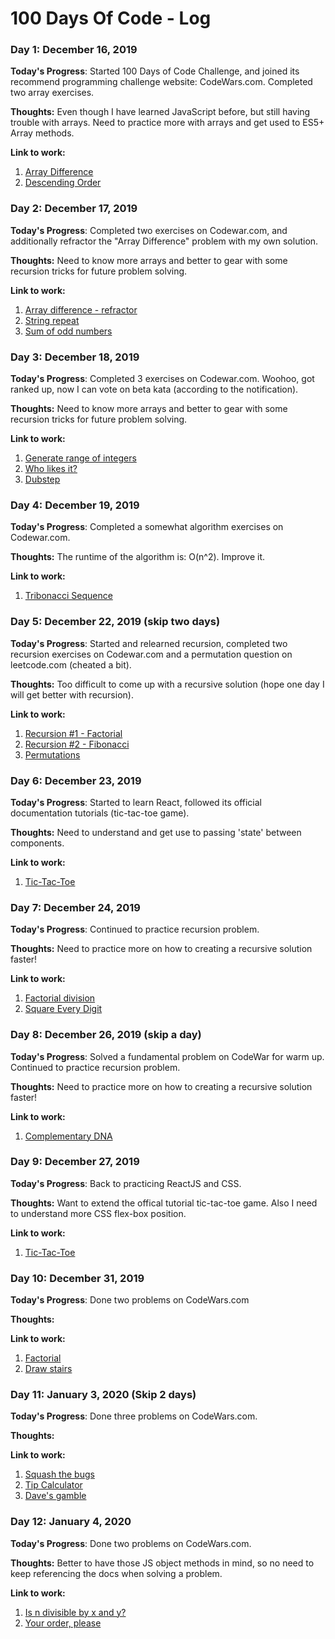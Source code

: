 # 100 Days Of Code - Log

### Day 1: December 16, 2019 

**Today's Progress**: Started 100 Days of Code Challenge, and joined its recommend programming challenge website: CodeWars.com. Completed two array exercises.

**Thoughts:** Even though I have learned JavaScript before, but still having trouble with arrays. Need to practice more with arrays and get used to ES5+ Array methods.

**Link to work:** 
1. [Array Difference](https://www.codewars.com/kata/523f5d21c841566fde000009)
2. [Descending Order](https://www.codewars.com/kata/5467e4d82edf8bbf40000155)

### Day 2: December 17, 2019 

**Today's Progress**: Completed two exercises on Codewar.com, and additionally refractor the "Array Difference" problem with my own solution.

**Thoughts:** Need to know more arrays and better to gear with some recursion tricks for future problem solving.

**Link to work:** 
1. [Array difference - refractor](https://www.codewars.com/kata/523f5d21c841566fde000009)
2. [String repeat](https://www.codewars.com/kata/57a0e5c372292dd76d000d7e)
3. [Sum of odd numbers](https://www.codewars.com/kata/55fd2d567d94ac3bc9000064)

### Day 3: December 18, 2019 

**Today's Progress**: Completed 3 exercises on Codewar.com. Woohoo, got ranked up, now I can vote on beta kata (according to the notification).

**Thoughts:** Need to know more arrays and better to gear with some recursion tricks for future problem solving.

**Link to work:** 
1. [Generate range of integers](https://www.codewars.com/kata/55eca815d0d20962e1000106)
2. [Who likes it?](https://www.codewars.com/kata/5266876b8f4bf2da9b000362)
3. [Dubstep](https://www.codewars.com/kata/551dc350bf4e526099000ae5)

### Day 4: December 19, 2019 

**Today's Progress**: Completed a somewhat algorithm exercises on Codewar.com. 

**Thoughts:** The runtime of the algorithm is: O(n^2). Improve it.

**Link to work:** 
1. [Tribonacci Sequence](https://www.codewars.com/kata/tribonacci-sequence/train/javascript)

### Day 5: December 22, 2019 (skip two days)

**Today's Progress**: Started and relearned recursion, completed two recursion exercises on Codewar.com and a permutation question on leetcode.com (cheated a bit). 

**Thoughts:** Too difficult to come up with a recursive solution (hope one day I will get better with recursion).

**Link to work:** 
1. [Recursion #1 - Factorial](https://www.codewars.com/kata/5694cb0ec554589633000036)
2. [Recursion #2 - Fibonacci](https://www.codewars.com/kata/569512b7707bc1b88200002f)
3. [Permutations](https://leetcode.com/submissions/detail/287592113/)

### Day 6: December 23, 2019

**Today's Progress**: Started to learn React, followed its official documentation tutorials (tic-tac-toe game).

**Thoughts:** Need to understand and get use to passing 'state' between components.

**Link to work:** 
1. [Tic-Tac-Toe](https://reactjs.org/tutorial/tutorial.html#lifting-state-up)

### Day 7: December 24, 2019

**Today's Progress**: Continued to practice recursion problem.

**Thoughts:** Need to practice more on how to creating a recursive solution faster!

**Link to work:** 
1. [Factorial division](https://www.codewars.com/kata/factorial-division/train/javascript)
2. [Square Every Digit](https://www.codewars.com/kata/546e2562b03326a88e000020)

### Day 8: December 26, 2019 (skip a day)
 
**Today's Progress**: Solved a fundamental problem on CodeWar for warm up. Continued to practice recursion problem.

**Thoughts:** Need to practice more on how to creating a recursive solution faster!

**Link to work:** 
1. [Complementary DNA](https://www.codewars.com/kata/554e4a2f232cdd87d9000038)

### Day 9: December 27, 2019 
 
**Today's Progress**: Back to practicing ReactJS and CSS. 

**Thoughts:** Want to extend the offical tutorial tic-tac-toe game. Also I need to understand more CSS flex-box position.

**Link to work:** 
1. [Tic-Tac-Toe](https://reactjs.org/tutorial/tutorial.html#lifting-state-up)

### Day 10: December 31, 2019 
 
**Today's Progress**: Done two problems on CodeWars.com

**Thoughts:** 

**Link to work:** 
1. [Factorial](https://www.codewars.com/kata/57a049e253ba33ac5e000212)
2. [Draw stairs](https://www.codewars.com/kata/5b4e779c578c6a898e0005c5)

### Day 11: January 3, 2020 (Skip 2 days)
 
**Today's Progress**: Done three problems on CodeWars.com.

**Thoughts:**

**Link to work:** 
1. [Squash the bugs](https://www.codewars.com/kata/56f173a35b91399a05000cb7)
2. [Tip Calculator](https://www.codewars.com/kata/56598d8076ee7a0759000087)
3. [Dave's gamble](https://www.codewars.com/kata/563b8a23b554206f49000059)

### Day 12: January 4, 2020
 
**Today's Progress**: Done two problems on CodeWars.com.

**Thoughts:** Better to have those JS object methods in mind, so no need to keep referencing the docs when solving a problem.

**Link to work:** 
1. [Is n divisible by x and y?](https://www.codewars.com/kata/5545f109004975ea66000086)
2. [Your order, please](https://www.codewars.com/kata/55c45be3b2079eccff00010f)
